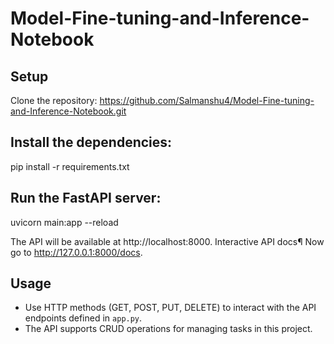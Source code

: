 # Model-Fine-tuning-and-Inference-Notebook

## Setup

Clone the repository:
https://github.com/Salmanshu4/Model-Fine-tuning-and-Inference-Notebook.git   

## Install the dependencies:
pip install -r requirements.txt
##  Run the FastAPI server:
uvicorn main:app --reload


The API will be available at http://localhost:8000.
Interactive API docs¶
Now go to http://127.0.0.1:8000/docs.

## Usage

- Use HTTP methods (GET, POST, PUT, DELETE) to interact with the API endpoints defined in `app.py`.
- The API supports CRUD operations for managing tasks in this project.


